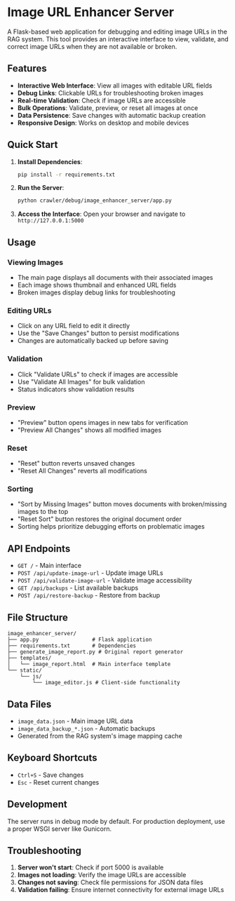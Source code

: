 # Image URL Enhancer Server

A Flask-based web application for debugging and editing image URLs in the RAG system. This tool provides an interactive interface to view, validate, and correct image URLs when they are not available or broken.

## Features

- **Interactive Web Interface**: View all images with editable URL fields
- **Debug Links**: Clickable URLs for troubleshooting broken images
- **Real-time Validation**: Check if image URLs are accessible
- **Bulk Operations**: Validate, preview, or reset all images at once
- **Data Persistence**: Save changes with automatic backup creation
- **Responsive Design**: Works on desktop and mobile devices

## Quick Start

1. **Install Dependencies**:
   ```bash
   pip install -r requirements.txt
   ```

2. **Run the Server**:
   ```bash
   python crawler/debug/image_enhancer_server/app.py
   ```

3. **Access the Interface**:
   Open your browser and navigate to `http://127.0.0.1:5000`

## Usage

### Viewing Images
- The main page displays all documents with their associated images
- Each image shows thumbnail and enhanced URL fields
- Broken images display debug links for troubleshooting

### Editing URLs
- Click on any URL field to edit it directly
- Use the "Save Changes" button to persist modifications
- Changes are automatically backed up before saving

### Validation
- Click "Validate URLs" to check if images are accessible
- Use "Validate All Images" for bulk validation
- Status indicators show validation results

### Preview
- "Preview" button opens images in new tabs for verification
- "Preview All Changes" shows all modified images

### Reset
- "Reset" button reverts unsaved changes
- "Reset All Changes" reverts all modifications

### Sorting
- "Sort by Missing Images" button moves documents with broken/missing images to the top
- "Reset Sort" button restores the original document order
- Sorting helps prioritize debugging efforts on problematic images

## API Endpoints

- `GET /` - Main interface
- `POST /api/update-image-url` - Update image URLs
- `POST /api/validate-image-url` - Validate image accessibility
- `GET /api/backups` - List available backups
- `POST /api/restore-backup` - Restore from backup

## File Structure

```
image_enhancer_server/
├── app.py                 # Flask application
├── requirements.txt       # Dependencies
├── generate_image_report.py # Original report generator
├── templates/
│   └── image_report.html  # Main interface template
└── static/
    └── js/
        └── image_editor.js # Client-side functionality
```

## Data Files

- `image_data.json` - Main image URL data
- `image_data_backup_*.json` - Automatic backups
- Generated from the RAG system's image mapping cache

## Keyboard Shortcuts

- `Ctrl+S` - Save changes
- `Esc` - Reset current changes

## Development

The server runs in debug mode by default. For production deployment, use a proper WSGI server like Gunicorn.

## Troubleshooting

1. **Server won't start**: Check if port 5000 is available
2. **Images not loading**: Verify the image URLs are accessible
3. **Changes not saving**: Check file permissions for JSON data files
4. **Validation failing**: Ensure internet connectivity for external image URLs

